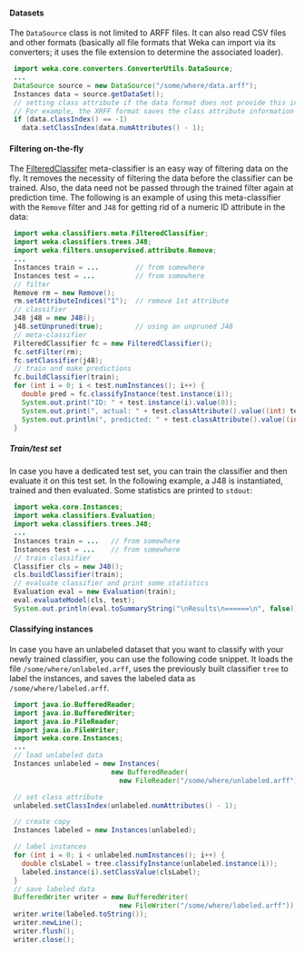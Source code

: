 #### Datasets

The `DataSource` class is not limited to ARFF files. It can also read CSV files and other formats (basically all file formats that Weka can import via its converters; it uses the file extension to determine the associated loader).

```java
 import weka.core.converters.ConverterUtils.DataSource;
 ...
 DataSource source = new DataSource("/some/where/data.arff");
 Instances data = source.getDataSet();
 // setting class attribute if the data format does not provide this information
 // For example, the XRFF format saves the class attribute information as well
 if (data.classIndex() == -1)
   data.setClassIndex(data.numAttributes() - 1);
```

#### Filtering on-the-fly

The [FilteredClassifer](https://weka.sourceforge.io/doc.stable-3-8/weka/classifiers/meta/FilteredClassifier.html) meta-classifier is an easy way of filtering data on the fly. It removes the necessity of filtering the data before the classifier can be trained. Also, the data need not be passed through the trained filter again at prediction time. The following is an example of using this meta-classifier with the `Remove` filter and `J48` for getting rid of a numeric ID attribute in the data:

```java
 import weka.classifiers.meta.FilteredClassifier;
 import weka.classifiers.trees.J48;
 import weka.filters.unsupervised.attribute.Remove;
 ...
 Instances train = ...         // from somewhere
 Instances test = ...          // from somewhere
 // filter
 Remove rm = new Remove();
 rm.setAttributeIndices("1");  // remove 1st attribute
 // classifier
 J48 j48 = new J48();
 j48.setUnpruned(true);        // using an unpruned J48
 // meta-classifier
 FilteredClassifier fc = new FilteredClassifier();
 fc.setFilter(rm);
 fc.setClassifier(j48);
 // train and make predictions
 fc.buildClassifier(train);
 for (int i = 0; i < test.numInstances(); i++) {
   double pred = fc.classifyInstance(test.instance(i));
   System.out.print("ID: " + test.instance(i).value(0));
   System.out.print(", actual: " + test.classAttribute().value((int) test.instance(i).classValue()));
   System.out.println(", predicted: " + test.classAttribute().value((int) pred));
 }
```

##### Train/test set

In case you have a dedicated test set, you can train the classifier and then evaluate it on this test set. In the following example, a J48 is instantiated, trained and then evaluated. Some statistics are printed to `stdout`:

```java
 import weka.core.Instances;
 import weka.classifiers.Evaluation;
 import weka.classifiers.trees.J48;
 ...
 Instances train = ...   // from somewhere
 Instances test = ...    // from somewhere
 // train classifier
 Classifier cls = new J48();
 cls.buildClassifier(train);
 // evaluate classifier and print some statistics
 Evaluation eval = new Evaluation(train);
 eval.evaluateModel(cls, test);
 System.out.println(eval.toSummaryString("\nResults\n======\n", false));
```

#### Classifying instances

In case you have an unlabeled dataset that you want to classify with your newly trained classifier, you can use the following code snippet. It loads the file `/some/where/unlabeled.arff`, uses the previously built classifier `tree` to label the instances, and saves the labeled data as `/some/where/labeled.arff`.

```java
 import java.io.BufferedReader;
 import java.io.BufferedWriter;
 import java.io.FileReader;
 import java.io.FileWriter;
 import weka.core.Instances;
 ...
 // load unlabeled data
 Instances unlabeled = new Instances(
                         new BufferedReader(
                           new FileReader("/some/where/unlabeled.arff")));

 // set class attribute
 unlabeled.setClassIndex(unlabeled.numAttributes() - 1);

 // create copy
 Instances labeled = new Instances(unlabeled);

 // label instances
 for (int i = 0; i < unlabeled.numInstances(); i++) {
   double clsLabel = tree.classifyInstance(unlabeled.instance(i));
   labeled.instance(i).setClassValue(clsLabel);
 }
 // save labeled data
 BufferedWriter writer = new BufferedWriter(
                           new FileWriter("/some/where/labeled.arff"));
 writer.write(labeled.toString());
 writer.newLine();
 writer.flush();
 writer.close();
```